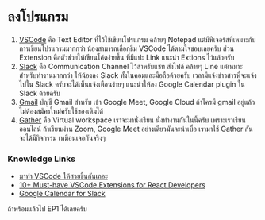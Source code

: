 # ลงโปรแกรม

1. [VSCode](https://code.visualstudio.com) คือ Text Editor ที่ไว้ใช้เขียนโปรแกรม คล้ายๆ Notepad แต่มีฟีเจอร์สที่เหมาะกับการเขียนโปรแกรมมากกว่า น้องสามารถเลือกธีม VSCode ได้ตามใจชอบเลยครับ ส่วน Extension คือตัวช่วยให้เขียนโค้ดง่ายขึ้น พี่มีแปะ Link แนะนำ Extions ไว้แล้วครับ
2. [Slack](https://slack.com) คือ Communication Channel ไว้สำหรับแชท ส่งไฟล์ คล้ายๆ Line แต่เหมาะสำหรับทำงานมากกว่า ให้น้องลง Slack ทั้งในคอมและมือถือด้วยครับ เวลามีแจ้งข่าวสารพี่จะแจ้งไปใน Slack ครับจะได้เห็นแจ้งเตือนง่ายๆ แนะนำให้ลง Google Calendar plugin ใน Slack ด้วยครับ
3. [Gmail](https://gmail.com) บัญชี Gmail สำหรับ เข้า Google Meet, Google Cloud ถ้าใครมี gmail อยู่แล้วไม่ต้องสมัครใหม่ครับใช้ของเดิมได้
4. [Gather](https://www.gather.town) คือ Virtual workspace เราจะมานั่งเรียน นั่งทำงานกันในนี้ครับ เพราะเราเรียนออนไลน์ ถ้าเรียนผ่าน Zoom, Google Meet อย่างเดียวมันจะน่าเบื่อ เรามาใช้ Gather กัน จะได้มีกิจกรรม เหมือนเจอกันจริงๆ

### Knowledge Links

* [มาทำ VSCode ให้สวยขึ้นกันเถอะ](https://medium.com/napats-corner/%E0%B8%A1%E0%B8%B2%E0%B8%97%E0%B8%B3-vscode-%E0%B9%83%E0%B8%AB%E0%B9%89%E0%B8%AA%E0%B8%A7%E0%B8%A2%E0%B8%82%E0%B8%B6%E0%B9%89%E0%B8%99%E0%B8%81%E0%B8%B1%E0%B8%99%E0%B9%80%E0%B8%96%E0%B8%AD%E0%B8%B0-e49dd95bd2c1)
* [10+ Must-have VSCode Extensions for React Developers](https://dev.to/elijahtrillionz/10-must-have-vscode-extensions-for-react-developers-nfk)
* [Google Calendar for Slack](https://slack.com/help/articles/206329808-Google-Calendar-for-Slack)

ถ้าพร้อมแล้วไป EP1 ได้เลยครับ
